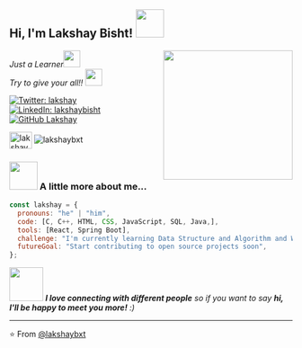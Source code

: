 <h2> Hi, I'm Lakshay Bisht! <img src="https://media.giphy.com/media/mGcNjsfWAjY5AEZNw6/giphy.gif" width="50"></h2>

<img align="right" src="code.gif" width="230">

<p><em>Just a Learner<img src="https://media.giphy.com/media/fYSnHlufseco8Fh93Z/giphy.gif" width="30"></br>Try to give your all!! <img src="https://media.giphy.com/media/WUlplcMpOCEmTGBtBW/giphy.gif" width="30"> 
</em></p>

[![Twitter: lakshay](https://img.shields.io/twitter/follow/lakshay?style=social)](https://x.com/lakshaybxt)
[![LinkedIn: lakshaybisht](https://img.shields.io/badge/-lakshaybisht-blue?style=flat-square&logo=Linkedin&logoColor=white&link=https://www.linkedin.com/in/lakshaybisht/)](https://www.linkedin.com/in/lakshaybisht/)
[![GitHub Lakshay](https://img.shields.io/github/followers/lakshaybxt?label=follow&style=social)](https://github.com/lakshaybxt)

<p align="left">
  <a href="https://leetcode.com/u/lakshaybxt/" target="blank"><img align="center" src="https://raw.githubusercontent.com/rahuldkjain/github-profile-readme-generator/master/src/images/icons/Social/leet-code.svg" alt="lakshaybxt" height="30" width="40" /></a>
   <img src="https://komarev.com/ghpvc/?username=lakshaybxt&label=Profile%20views&color=FF0000&style=flat" alt="lakshaybxt" />
</p>
</p>

### <img src="https://media.giphy.com/media/VgCDAzcKvsR6OM0uWg/giphy.gif" width="50"> A little more about me...  

```javascript
const lakshay = {
  pronouns: "he" | "him",
  code: [C, C++, HTML, CSS, JavaScript, SQL, Java,],
  tools: [React, Spring Boot],
  challenge: "I'm currently learning Data Structure and Algorithm and Web Development",
  futureGoal: "Start contributing to open source projects soon",
};
```

<img src="https://media.giphy.com/media/LnQjpWaON8nhr21vNW/giphy.gif" width="60"> <em><b>I love connecting with different people</b> so if you want to say <b>hi, I'll be happy to meet you more!</b> :)</em>

---

⭐️ From [@lakshaybxt](https://github.com/lakshaybxt)
